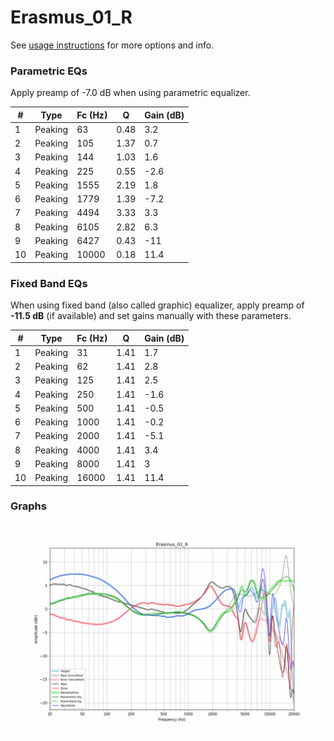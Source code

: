 # Erasmus_01_R
See [usage instructions](https://github.com/jaakkopasanen/AutoEq#usage) for more options and info.

### Parametric EQs
Apply preamp of -7.0 dB when using parametric equalizer.

|   # | Type    |   Fc (Hz) |    Q |   Gain (dB) |
|-----|---------|-----------|------|-------------|
|   1 | Peaking |        63 | 0.48 |         3.2 |
|   2 | Peaking |       105 | 1.37 |         0.7 |
|   3 | Peaking |       144 | 1.03 |         1.6 |
|   4 | Peaking |       225 | 0.55 |        -2.6 |
|   5 | Peaking |      1555 | 2.19 |         1.8 |
|   6 | Peaking |      1779 | 1.39 |        -7.2 |
|   7 | Peaking |      4494 | 3.33 |         3.3 |
|   8 | Peaking |      6105 | 2.82 |         6.3 |
|   9 | Peaking |      6427 | 0.43 |       -11   |
|  10 | Peaking |     10000 | 0.18 |        11.4 |

### Fixed Band EQs
When using fixed band (also called graphic) equalizer, apply preamp of **-11.5 dB** (if available) and set gains manually with these parameters.

|   # | Type    |   Fc (Hz) |    Q |   Gain (dB) |
|-----|---------|-----------|------|-------------|
|   1 | Peaking |        31 | 1.41 |         1.7 |
|   2 | Peaking |        62 | 1.41 |         2.8 |
|   3 | Peaking |       125 | 1.41 |         2.5 |
|   4 | Peaking |       250 | 1.41 |        -1.6 |
|   5 | Peaking |       500 | 1.41 |        -0.5 |
|   6 | Peaking |      1000 | 1.41 |        -0.2 |
|   7 | Peaking |      2000 | 1.41 |        -5.1 |
|   8 | Peaking |      4000 | 1.41 |         3.4 |
|   9 | Peaking |      8000 | 1.41 |         3   |
|  10 | Peaking |     16000 | 1.41 |        11.4 |

### Graphs
![](./Erasmus_01_R.png)

